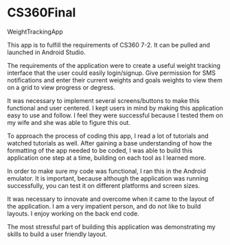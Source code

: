 # CS360Final
WeightTrackingApp


This app is to fulfill the requirements of CS360 7-2. It can be pulled and launched in Android Studio.

The requirements of the application were to create a useful weight tracking interface that the user could easily login/signup. Give permission for SMS notifications and enter their current weights and goals weights to view them on a grid to view progress or degress.

It was necessary to implement several screens/buttons to make this functional and user centered. I kept users in mind by making this application easy to use and follow. I feel they were successful because I tested them on my wife and she was able to figure this out.

To approach the process of coding this app, I read a lot of tutorials and watched tutorials as well. After gaining a base understanding of how the formatting of the app needed to be coded, I was able to build this application one step at a time, building on each tool as I learned more.

In order to make sure my code was functional, I ran this in the Android emulator. It is important, because although the application was running successfully, you can test it on different platforms and screen sizes. 

It was necessary to innovate and overcome when it came to the layout of the application. I am a very impatient person, and do not like to build layouts. I enjoy working on the back end code.

The most stressful part of building this application was demonstrating my skills to build a user friendly layout.
